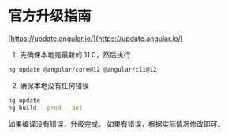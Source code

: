 # 官方升级指南

[https://update.angular.io/](https://update.angular.io/)

1. 先确保本地是最新的 11.0，然后执行

```bash
ng update @angular/core@12 @angular/cli@12
```

2. 确保本地没有任何错误

```bash
ng update
ng build --prod --aot
```

如果编译没有错误，升级完成。 如果有错误，根据实际情况修改即可。
